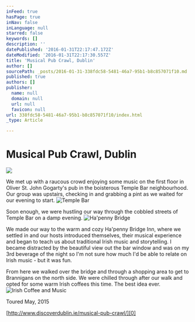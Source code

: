 ```yaml
---
inFeed: true
hasPage: true
inNav: false
inLanguage: null
starred: false
keywords: []
description: ''
datePublished: '2016-01-31T22:17:47.172Z'
dateModified: '2016-01-31T22:17:30.557Z'
title: 'Musical Pub Crawl, Dublin'
author: []
sourcePath: _posts/2016-01-31-338fdc58-5481-46a7-95b1-b8c857071f10.md
published: true
authors: []
publisher:
  name: null
  domain: null
  url: null
  favicon: null
url: 338fdc58-5481-46a7-95b1-b8c857071f10/index.html
_type: Article

---
```

# Musical Pub Crawl, Dublin
![](https://the-grid-user-content.s3-us-west-2.amazonaws.com/64c0a1cb-edd3-44a4-89b6-75b6cb207e06.jpg)

We met up with a raucous crowd enjoying some music on the first floor in Oliver St. John Gogarty's pub in the boisterous Temple Bar neighbourhood.  Our group was upstairs, checking in and grabbing a pint as we waited for our evening to  start.
![Temple Bar](https://the-grid-user-content.s3-us-west-2.amazonaws.com/bd85bfe7-78f2-4983-b549-434d1dba7107.jpg)

Soon enough, we were hustling our way through the cobbled streets of Temple Bar on a damp evening.
![Ha'penny Bridge](https://the-grid-user-content.s3-us-west-2.amazonaws.com/d758aee3-0bc7-48fc-b681-19f12612fa63.jpg)

We made our way to the warm and cozy Ha'penny Bridge Inn, where we settled in and our hosts introduced themselves, their musical experience and began to teach us about traditional Irish music and storytelling. I became distracted by the beautiful view out the bar window and was on my 3rd beverage of the night so I'm not sure how much I'd be able to relate on Irish music - but it was fun.

From here we walked over the bridge and through a shopping area to get to Brannigans on the north side.  We were chilled through after our walk and opted for some warm Irish coffees this time.  The best idea ever.
![Irish Coffee and Music](https://s3-us-west-2.amazonaws.com/the-grid-img/p/d9b9eacf5e59b6a6728a93f556a97994b260caac.jpg)

Toured May, 2015

[http://www.discoverdublin.ie/musical-pub-crawl/][0]

[0]: http://www.discoverdublin.ie/musical-pub-crawl/